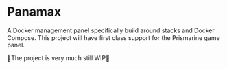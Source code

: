 # Panamax

A Docker management panel specifically build around stacks and Docker Compose.
This project will have first class support for the Prismarine game panel.

🚧The project is very much still WIP🚧
